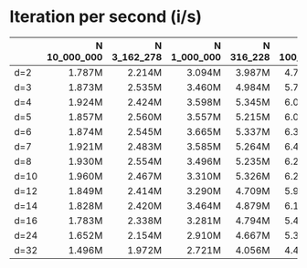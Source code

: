# Iteration per second (i/s)

|      |N 10_000_000|N 3_162_278|N 1_000_000|N 316_228|N 100_000|N 31_623|N 10_000|  N 3162|  N 1000|   N 316|   N 100|    N 32|    N 10|
|:-----|-----------:|----------:|----------:|--------:|--------:|-------:|-------:|-------:|-------:|-------:|-------:|-------:|-------:|
|d=2   |      1.787M|     2.214M|     3.094M|   3.987M|   4.734M|  5.431M|  5.771M|  6.490M|  7.330M|  7.732M|  9.057M|  9.913M| 11.184M|
|d=3   |      1.873M|     2.535M|     3.460M|   4.984M|   5.795M|  6.361M|  7.068M|  7.829M|  8.858M|  9.556M| 10.400M| 11.295M| 12.023M|
|d=4   |      1.924M|     2.424M|     3.598M|   5.345M|   6.020M|  6.806M|  7.458M|  8.375M|  9.151M|  9.765M| 10.015M| 10.827M| 11.524M|
|d=5   |      1.857M|     2.560M|     3.557M|   5.215M|   6.076M|  6.959M|  7.732M|  8.775M|  8.765M|  9.572M| 10.171M| 10.332M| 11.213M|
|d=6   |      1.874M|     2.545M|     3.665M|   5.337M|   6.375M|  7.300M|  7.651M|  8.493M|  9.165M|  9.372M| 10.209M| 11.496M| 10.947M|
|d=7   |      1.921M|     2.483M|     3.585M|   5.264M|   6.403M|  6.996M|  8.250M|  8.219M|  9.011M| 10.337M| 10.240M| 11.166M| 10.956M|
|d=8   |      1.930M|     2.554M|     3.496M|   5.235M|   6.291M|  7.406M|  7.686M|  9.112M|  8.598M|  9.959M| 10.011M| 10.705M| 11.047M|
|d=10  |      1.960M|     2.467M|     3.310M|   5.326M|   6.278M|  7.337M|  7.872M|  8.689M|  8.892M|  9.050M| 10.470M| 10.695M| 11.160M|
|d=12  |      1.849M|     2.414M|     3.290M|   4.709M|   5.930M|  7.023M|  8.094M|  7.674M|  9.410M|  9.037M| 10.521M|  9.968M| 11.308M|
|d=14  |      1.828M|     2.420M|     3.464M|   4.879M|   6.149M|  6.826M|  8.439M|  8.288M|  8.917M|  9.034M| 10.854M|  9.994M| 11.130M|
|d=16  |      1.783M|     2.338M|     3.281M|   4.794M|   5.446M|  6.966M|  6.910M|  8.351M|  8.374M|  8.321M| 10.187M|  9.586M| 10.919M|
|d=24  |      1.652M|     2.154M|     2.910M|   4.667M|   5.331M|  6.005M|  7.244M|  7.137M|  7.375M|  9.424M|  9.540M|  9.614M| 11.405M|
|d=32  |      1.496M|     1.972M|     2.721M|   4.056M|   4.410M|  6.283M|  6.410M|  5.893M|  8.517M|  7.810M|  8.386M|  9.158M| 11.324M|

